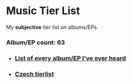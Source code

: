 # Music Tier List

My **subjective** tier list on albums/EPs.

### Album/EP count: 63

- ### [List of every album/EP I've ever heard](https://github.com/jaywor1/music_tierlist/blob/main/tier_lists/tier_list_all.md)

- ### [Czech tierlist](https://github.com/jaywor1/music_tierlist/blob/main/tier_lists/czech_tier_list.md)
